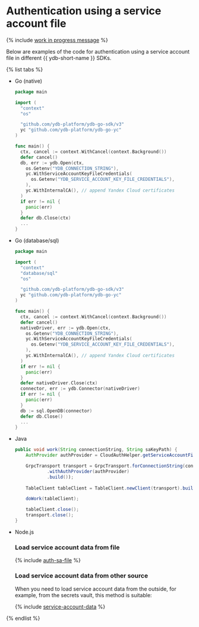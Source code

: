 # Authentication using a service account file

{% include [work in progress message](_includes/addition.md) %}

Below are examples of the code for authentication using a service account file in different {{ ydb-short-name }} SDKs.

{% list tabs %}

- Go (native)

   ```go
   package main

   import (
     "context"
     "os"

     "github.com/ydb-platform/ydb-go-sdk/v3"
     yc "github.com/ydb-platform/ydb-go-yc"
   )

   func main() {
     ctx, cancel := context.WithCancel(context.Background())
     defer cancel()
     db, err := ydb.Open(ctx,
       os.Getenv("YDB_CONNECTION_STRING"),
       yc.WithServiceAccountKeyFileCredentials(
         os.Getenv("YDB_SERVICE_ACCOUNT_KEY_FILE_CREDENTIALS"),
       ),
       yc.WithInternalCA(), // append Yandex Cloud certificates
     )
     if err != nil {
       panic(err)
     }
     defer db.Close(ctx)
     ...
   }
   ```

- Go (database/sql)

   ```go
   package main

   import (
     "context"
     "database/sql"
     "os"

     "github.com/ydb-platform/ydb-go-sdk/v3"
     yc "github.com/ydb-platform/ydb-go-yc"
   )

   func main() {
     ctx, cancel := context.WithCancel(context.Background())
     defer cancel()
     nativeDriver, err := ydb.Open(ctx,
       os.Getenv("YDB_CONNECTION_STRING"),
       yc.WithServiceAccountKeyFileCredentials(
         os.Getenv("YDB_SERVICE_ACCOUNT_KEY_FILE_CREDENTIALS"),
       ),
       yc.WithInternalCA(), // append Yandex Cloud certificates
     )
     if err != nil {
       panic(err)
     }
     defer nativeDriver.Close(ctx)
     connector, err := ydb.Connector(nativeDriver)
     if err != nil {
       panic(err)
     }
     db := sql.OpenDB(connector)
     defer db.Close()
     ...
   }
   ```

- Java

  ```java
  public void work(String connectionString, String saKeyPath) {
      AuthProvider authProvider = CloudAuthHelper.getServiceAccountFileAuthProvider(saKeyPath);

      GrpcTransport transport = GrpcTransport.forConnectionString(connectionString)
              .withAuthProvider(authProvider)
              .build());
      
      TableClient tableClient = TableClient.newClient(transport).build();

      doWork(tableClient);

      tableClient.close();
      transport.close();
  }
  ```

- Node.js
  
  ### Load service account data from file

  {% include [auth-sa-file](../../../../_includes/nodejs/auth-sa-file.md) %}

  ### Load service account data from other source

  When you need to load service account data from the outside, for example, from the secrets vault, this method is suitable:

  {% include [service-account-data](../../../../_includes/nodejs/auth-sa-data.md) %}

{% endlist %}
